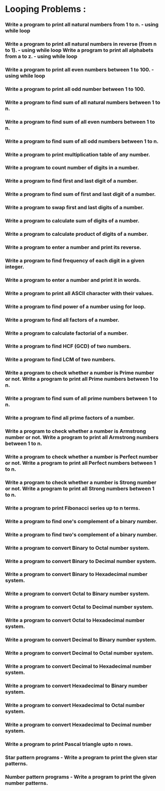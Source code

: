 # Looping Problems :
						
### Write a program to print all natural numbers from 1 to n. - using while loop
### Write a program to print all natural numbers in reverse (from n to 1). - using while loop Write a program to print all alphabets from a to z. - using while loop
### Write a program to print all even numbers between 1 to 100. - using while loop			
### Write a program to print all odd number between 1 to 100.
### Write a program to find sum of all natural numbers between 1 to n.
### Write a program to find sum of all even numbers between 1 to n.
### Write a program to find sum of all odd numbers between 1 to n.
### Write a program to print multiplication table of any number.
### Write a program to count number of digits in a number.
### Write a program to find first and last digit of a number.
### Write a program to find sum of first and last digit of a number.
### Write a program to swap first and last digits of a number.
### Write a program to calculate sum of digits of a number.
### Write a program to calculate product of digits of a number.
### Write a program to enter a number and print its reverse.
### Write a program to find frequency of each digit in a given integer.
### Write a program to enter a number and print it in words.
### Write a program to print all ASCII character with their values.
### Write a program to find power of a number using for loop.
### Write a program to find all factors of a number.
### Write a program to calculate factorial of a number.
### Write a program to find HCF (GCD) of two numbers.
### Write a program to find LCM of two numbers.
### Write a program to check whether a number is Prime number or not. Write a program to print all Prime numbers between 1 to n.
### Write a program to find sum of all prime numbers between 1 to n.
### Write a program to find all prime factors of a number.
### Write a program to check whether a number is Armstrong number or not. Write a program to print all Armstrong numbers between 1 to n.
### Write a program to check whether a number is Perfect number or not. Write a program to print all Perfect numbers between 1 to n.
### Write a program to check whether a number is Strong number or not. Write a program to print all Strong numbers between 1 to n.
### Write a program to print Fibonacci series up to n terms.
### Write a program to find one's complement of a binary number.
### Write a program to find two's complement of a binary number.
### Write a program to convert Binary to Octal number system.
### Write a program to convert Binary to Decimal number system.
### Write a program to convert Binary to Hexadecimal number system.
### Write a program to convert Octal to Binary number system.
### Write a program to convert Octal to Decimal number system.
### Write a program to convert Octal to Hexadecimal number system.
### Write a program to convert Decimal to Binary number system.
### Write a program to convert Decimal to Octal number system.
### Write a program to convert Decimal to Hexadecimal number system.				
### Write a program to convert Hexadecimal to Binary number system. 
### Write a program to convert Hexadecimal to Octal number system. 
### Write a program to convert Hexadecimal to Decimal number system.
### Write a program to print Pascal triangle upto n rows.					
### Star pattern programs - Write a program to print the given star patterns.
### Number pattern programs - Write a program to print the given number patterns. 
